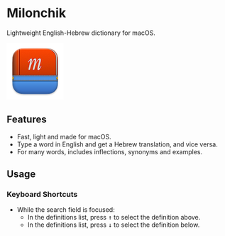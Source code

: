 # Milonchik

Lightweight English-Hebrew dictionary for macOS.

![Milonchik App Icon](images/readme-appicon.png)

## Features

- Fast, light and made for macOS.
- Type a word in English and get a Hebrew translation, and vice versa.
- For many words, includes inflections, synonyms and examples.

## Usage

### Keyboard Shortcuts

- While the search field is focused:
  - In the definitions list, press <kbd>↑</kbd> to select the definition above.
  - In the definitions list, press <kbd>↓</kbd> to select the definition below.

